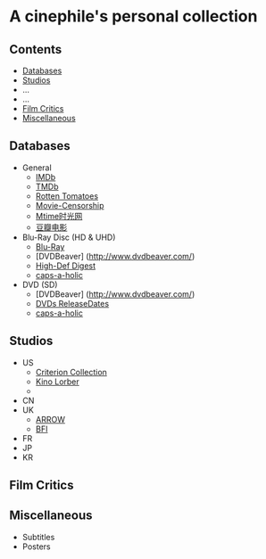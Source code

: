 # A cinephile's personal collection

## Contents
- [Databases](https://github.com/stormstout01/movie-stuff/blob/master/README.md#databases)
- [Studios](https://github.com/stormstout01/movie-stuff/blob/master/README.md#studios)
- ...
- ...
- [Film Critics](https://github.com/stormstout01/movie-stuff/blob/master/README.md#film-critics)
- [Miscellaneous](https://github.com/stormstout01/movie-stuff/blob/master/README.md#miscellaneous)

## Databases
- General
  - [IMDb](https://www.imdb.com/)
  - [TMDb](https://www.themoviedb.org/)
  - [Rotten Tomatoes](https://www.rottentomatoes.com/)
  - [Movie-Censorship](https://www.movie-censorship.com/)
  - [Mtime时光网](http://www.mtime.com/)
  - [豆瓣电影](https://movie.douban.com/)
- Blu-Ray Disc (HD & UHD)
  - [Blu-Ray](https://www.blu-ray.com/)
  - [DVDBeaver] (http://www.dvdbeaver.com/)
  - [High-Def Digest](https://bluray.highdefdigest.com/)
  - [caps-a-holic](https://caps-a-holic.com/)
- DVD (SD)
  - [DVDBeaver] (http://www.dvdbeaver.com/)
  - [DVDs ReleaseDates](https://www.dvdsreleasedates.com/)
  - [caps-a-holic](http://sd.caps-a-holic.com/)
## Studios
- US
  - [Criterion Collection](https://www.criterion.com/)
  - [Kino Lorber](https://www.kinolorber.com/)
  - 
- CN
- UK
  - [ARROW](https://arrowfilms.com/)
  - [BFI](https://www.bfi.org.uk/)
- FR
- JP
- KR

## Film Critics

## Miscellaneous
- Subtitles
- Posters
